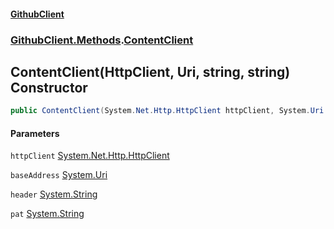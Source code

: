 #### [GithubClient](index 'index')
### [GithubClient.Methods](GithubClient.Methods 'GithubClient.Methods').[ContentClient](GithubClient.Methods.ContentClient 'GithubClient.Methods.ContentClient')

## ContentClient(HttpClient, Uri, string, string) Constructor

```csharp
public ContentClient(System.Net.Http.HttpClient httpClient, System.Uri baseAddress, string header, string pat);
```
#### Parameters

<a name='GithubClient.Methods.ContentClient.ContentClient(System.Net.Http.HttpClient,System.Uri,string,string).httpClient'></a>

`httpClient` [System.Net.Http.HttpClient](https://docs.microsoft.com/en-us/dotnet/api/System.Net.Http.HttpClient 'System.Net.Http.HttpClient')

<a name='GithubClient.Methods.ContentClient.ContentClient(System.Net.Http.HttpClient,System.Uri,string,string).baseAddress'></a>

`baseAddress` [System.Uri](https://docs.microsoft.com/en-us/dotnet/api/System.Uri 'System.Uri')

<a name='GithubClient.Methods.ContentClient.ContentClient(System.Net.Http.HttpClient,System.Uri,string,string).header'></a>

`header` [System.String](https://docs.microsoft.com/en-us/dotnet/api/System.String 'System.String')

<a name='GithubClient.Methods.ContentClient.ContentClient(System.Net.Http.HttpClient,System.Uri,string,string).pat'></a>

`pat` [System.String](https://docs.microsoft.com/en-us/dotnet/api/System.String 'System.String')